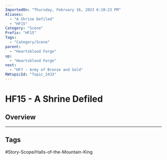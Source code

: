 ```yaml
---
ImportedOn: "Thursday, February 16, 2023 6:10:23 PM"
Aliases:
  - "A Shrine Defiled"
  - "HF15"
Category: "Scene"
Prefix: "HF15"
Tags:
  - "Category/Scene"
parent:
  - "Heartsblood Forge"
up:
  - "Heartsblood Forge"
next:
  - "HF7 - Army of Bronze and Gold"
RWtopicId: "Topic_2433"
---
```

# HF15 - A Shrine Defiled
## Overview

---
## Tags
#Story-Scope/Halls-of-the-Mountain-King

